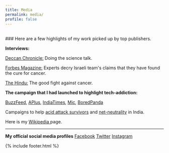 ```yaml
---
title: Media
permalink: media/
profile: false
---
```

<br>
### Here are a few highlights of my work picked up by top publishers.

**Interviews:**

[Deccan Chronicle:](https://www.deccanchronicle.com/technology/in-other-news/081117/doing-the-science-talk.html) Doing the science talk.

[Forbes Magazine:](https://www.forbes.com/sites/robinseatonjefferson/2019/01/30/experts-decry-israeli-teams-claims-that-they-have-found-the-cure-for-cancer/) Experts decry Israeli team's claims that they have found the cure for cancer.

[The Hindu:](https://www.thehindu.com/sci-tech/health/2018-witnessed-significant-progress-in-the-diagnosis-of-various-types-of-cancer-and-important-breakthroughs-in-treatment/article26172591.ece) The good fight against cancer.

**The campaign that I had launched to highlight tech-addiction:**

[BuzzFeed](https://www.buzzfeed.com/declancashin/talkin-bout-my-generation), [APlus](http://aplus.com/a/Ajit-Johnson-This-Generation-Clever-Posters), [IndiaTimes](http://www.indiatimes.com/lifestyle/self/you-need-to-live-your-life-well-because-its-the-only-life-you-have-244463.html), [Mic](https://mic.com/articles/115034/these-posters-hilariously-sum-up-what-technology-is-doing-to-our-relationships), [BoredPanda](http://www.boredpanda.com/this-generation-satirical-posters-ajit-johnson/)

Campaigns to help [acid attack survivors](https://www.facebook.com/logical.indian/posts/705331469596575) and [net-neutrality](https://www.facebook.com/logical.indian/posts/701408043322251) in India.

Here is my [Wikipedia ](https://en.wikipedia.org/wiki/Ajit_Johnson)page.

---
**My official social media profiles**
<i class="fab fa-facebook"></i>[ Facebook](https://www.facebook.com/ajitjohnsonnirmal)
<i class="fab fa-twitter-square"></i>[ Twitter](https://twitter.com/ajitjohnson_n)
<i class="fab fa-instagram"></i>[ Instagram](https://www.instagram.com/ajitjohnson_n/)

{% include footer.html %}
